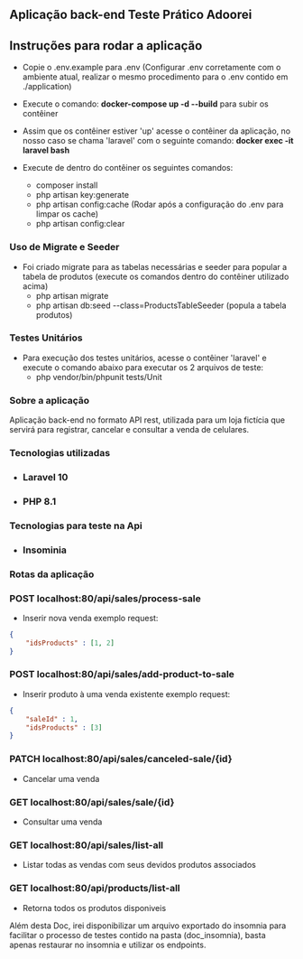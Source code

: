 ## Aplicação back-end Teste Prático Adoorei

## Instruções para rodar a aplicação

- Copie o .env.example para .env (Configurar .env corretamente com o ambiente atual, realizar o mesmo procedimento para o .env contido em ./application)
- Execute o comando: **docker-compose up -d --build** para subir os contêiner
- Assim que os contêiner estiver 'up' acesse o contêiner da aplicação, no nosso caso se chama 'laravel' com o seguinte comando:  **docker exec -it laravel bash**
- Execute de dentro do contêiner os seguintes comandos:

  - composer install
  - php artisan key:generate
  - php artisan config:cache (Rodar após a configuração do .env para limpar os cache)
  - php artisan config:clear

### Uso de Migrate e Seeder

- Foi criado migrate para as tabelas necessárias e seeder para popular a tabela de produtos (execute os comandos dentro do contêiner utilizado acima)
  - php artisan migrate
  - php artisan db:seed --class=ProductsTableSeeder  (popula a tabela produtos)

### Testes Unitários

- Para execução dos testes unitários, acesse o contêiner 'laravel' e execute o comando abaixo para executar os 2 arquivos de teste:
  - php vendor/bin/phpunit tests/Unit

### Sobre a aplicação

Aplicação back-end no formato API rest, utilizada para um loja fictícia que servirá para registrar, cancelar e consultar a venda de celulares.

### Tecnologias utilizadas

- ### Laravel 10
- ### PHP 8.1

### Tecnologias para teste na Api

- ### Insominia

### Rotas da aplicação

### POST localhost:80/api/sales/process-sale

- Inserir nova venda
  exemplo request:

```json
{
	"idsProducts" : [1, 2]
}
```

### POST localhost:80/api/sales/add-product-to-sale

- Inserir produto à uma venda existente
  exemplo request:

```json
{
	"saleId" : 1,
	"idsProducts" : [3]
}
```

### PATCH localhost:80/api/sales/canceled-sale/{id}

- Cancelar uma venda

### GET localhost:80/api/sales/sale/{id}

- Consultar uma venda

### GET localhost:80/api/sales/list-all

- Listar todas as vendas com seus devidos produtos associados

### GET localhost:80/api/products/list-all

- Retorna todos os produtos disponiveis

Além desta Doc, irei disponibilizar um arquivo exportado do insomnia para facilitar o processo de testes contido na pasta (doc_insomnia), basta apenas restaurar no insomnia e utilizar os endpoints.
